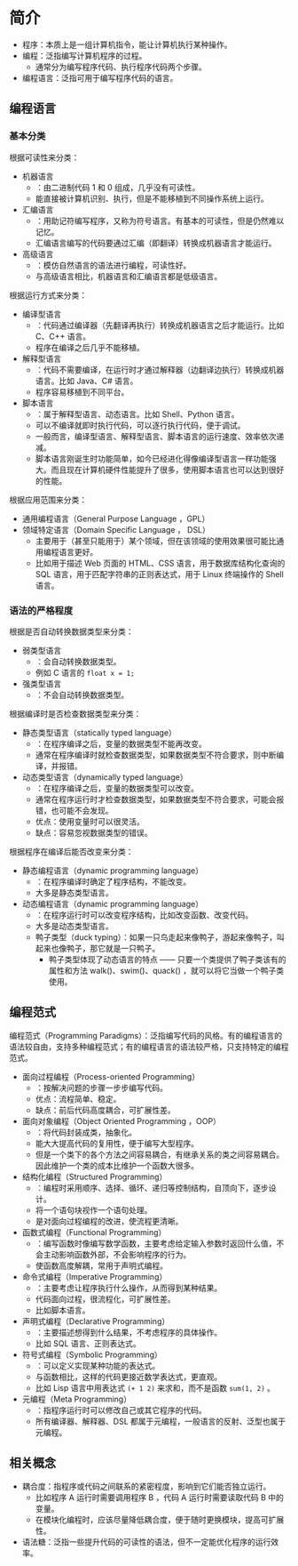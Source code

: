 # 简介

- 程序：本质上是一组计算机指令，能让计算机执行某种操作。
- 编程：泛指编写计算机程序的过程。
  - 通常分为编写程序代码、执行程序代码两个步骤。
- 编程语言：泛指可用于编写程序代码的语言。

## 编程语言

### 基本分类

根据可读性来分类：
- 机器语言
  - ：由二进制代码 1 和 0 组成，几乎没有可读性。
  - 能直接被计算机识别、执行，但是不能移植到不同操作系统上运行。
- 汇编语言
  - ：用助记符编写程序，又称为符号语言。有基本的可读性，但是仍然难以记忆。
  - 汇编语言编写的代码要通过汇编（即翻译）转换成机器语言才能运行。
- 高级语言
  - ：模仿自然语言的语法进行编程，可读性好。
  - 与高级语言相比，机器语言和汇编语言都是低级语言。

根据运行方式来分类：
- 编译型语言
  - ：代码通过编译器（先翻译再执行）转换成机器语言之后才能运行。比如 C、C++ 语言。
  - 程序在编译之后几乎不能移植。
- 解释型语言
  - ：代码不需要编译，在运行时才通过解释器（边翻译边执行）转换成机器语言。比如 Java、C# 语言。
  - 程序容易移植到不同平台。
- 脚本语言
  - ：属于解释型语言、动态语言。比如 Shell、Python 语言。
  - 可以不编译就即时执行代码，可以逐行执行代码，便于调试。
  - 一般而言，编译型语言、解释型语言、脚本语言的运行速度、效率依次递减。
  - 脚本语言刚诞生时功能简单，如今已经进化得像编译型语言一样功能强大。而且现在计算机硬件性能提升了很多，使用脚本语言也可以达到很好的性能。

根据应用范围来分类：
- 通用编程语言（General Purpose Language ，GPL）
- 领域特定语言（Domain Specific Language ， DSL）
  - 主要用于（甚至只能用于）某个领域，但在该领域的使用效果很可能比通用编程语言更好。
  - 比如用于描述 Web 页面的 HTML、CSS 语言，用于数据库结构化查询的 SQL 语言，用于匹配字符串的正则表达式，用于 Linux 终端操作的 Shell 语言。

### 语法的严格程度

根据是否自动转换数据类型来分类：
- 弱类型语言
  - ：会自动转换数据类型。
  - 例如 C 语言的 `float x = 1;`
- 强类型语言
  - ：不会自动转换数据类型。

根据编译时是否检查数据类型来分类：
- 静态类型语言（statically typed language）
  - ：在程序编译之后，变量的数据类型不能再改变。
  - 通常在程序编译时就检查数据类型，如果数据类型不符合要求，则中断编译，并报错。
- 动态类型语言（dynamically typed language）
  - ：在程序编译之后，变量的数据类型可以改变。
  - 通常在程序运行时才检查数据类型，如果数据类型不符合要求，可能会报错，也可能不会发现。
  - 优点：使用变量时可以很灵活。
  - 缺点：容易忽视数据类型的错误。

根据程序在编译后能否改变来分类：
- 静态编程语言（dynamic programming language）
  - ：在程序编译时确定了程序结构，不能改变。
  - 大多是静态类型语言。
- 动态编程语言（dynamic programming language）
  - ：在程序运行时可以改变程序结构，比如改变函数、改变代码。
  - 大多是动态类型语言。
  - 鸭子类型（duck typing）：如果一只鸟走起来像鸭子，游起来像鸭子，叫起来也像鸭子，那它就是一只鸭子。
    - 鸭子类型体现了动态语言的特点 —— 只要一个类提供了鸭子类该有的属性和方法 walk()、swim()、quack() ，就可以将它当做一个鸭子类使用。

## 编程范式

编程范式（Programming Paradigms）：泛指编写代码的风格。有的编程语言的语法较自由，支持多种编程范式；有的编程语言的语法较严格，只支持特定的编程范式。
- 面向过程编程（Process-oriented Programming）
  - ：按解决问题的步骤一步步编写代码。
  - 优点：流程简单、稳定。
  - 缺点：前后代码高度耦合，可扩展性差。
- 面向对象编程（Object Oriented Programming ，OOP）
  - ：将代码封装成类，抽象化。
  - 能大大提高代码的复用性，便于编写大型程序。
  - 但是一个类下的各个方法之间容易耦合，有继承关系的类之间容易耦合。因此维护一个类的成本比维护一个函数大很多。
- 结构化编程（Structured Programming）
  - ：编程时采用顺序、选择、循环、递归等控制结构，自顶向下，逐步设计。
  - 将一个语句块视作一个语句处理。
  - 是对面向过程编程的改进，使流程更清晰。
- 函数式编程（Functional Programming）
  - ：编写函数时像编写数学函数，主要考虑给定输入参数时返回什么值，不会主动影响函数外部，不会影响程序的行为。
  - 使函数高度解耦，常用于声明式编程。
- 命令式编程（Imperative Programming）
  - ：主要考虑让程序执行什么操作，从而得到某种结果。
  - 代码面向过程，很流程化，可扩展性差。
  - 比如脚本语言。
- 声明式编程（Declarative Programming）
  - ：主要描述想得到什么结果，不考虑程序的具体操作。
  - 比如 SQL 语言、正则表达式。
- 符号式编程（Symbolic Programming）
  - ：可以定义实现某种功能的表达式。
  - 与函数相比，这样的代码更接近数学表达式，更直观。
  - 比如 Lisp 语言中用表达式 `(+ 1 2)` 来求和，而不是函数 `sum(1, 2)` 。
- 元编程（Meta Programming）
  - ：指程序运行时可以修改自己或其它程序的代码。
  - 所有编译器、解释器、DSL 都属于元编程，一般语言的反射、泛型也属于元编程。

## 相关概念

- 耦合度：指程序或代码之间联系的紧密程度，影响到它们能否独立运行。
  - 比如程序 A 运行时需要调用程序 B ，代码 A 运行时需要读取代码 B 中的变量。
  - 在模块化编程时，应该尽量降低耦合度，便于随时更换模块，提高可扩展性。
- 语法糖：泛指一些提升代码的可读性的语法，但不一定能优化程序的运行效率。
